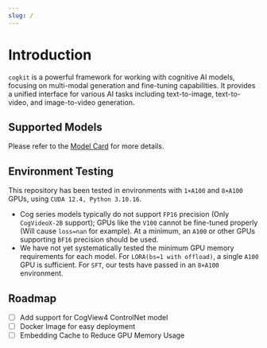 ```yaml
---
slug: /
---
```


# Introduction

`cogkit` is a powerful framework for working with cognitive AI models, focusing on multi-modal generation and fine-tuning capabilities. It provides a unified interface for various AI tasks including text-to-image, text-to-video, and image-to-video generation.

## Supported Models

Please refer to the [Model Card](./05-Model%20Card.mdx) for more details.

## Environment Testing

This repository has been tested in environments with `1×A100` and `8×A100` GPUs, using `CUDA 12.4, Python 3.10.16`.

- Cog series models typically do not support `FP16` precision (Only `CogVideoX-2B` support); GPUs like the `V100` cannot be fine-tuned properly (Will cause `loss=nan` for example). At a minimum, an `A100` or other GPUs supporting `BF16` precision should be used.
- We have not yet systematically tested the minimum GPU memory requirements for each model. For `LORA(bs=1 with offload)`, a single `A100` GPU is sufficient. For `SFT`, our tests have passed in an `8×A100` environment.

## Roadmap

- [ ] Add support for CogView4 ControlNet model
- [ ] Docker Image for easy deployment
- [ ] Embedding Cache to Reduce GPU Memory Usage
